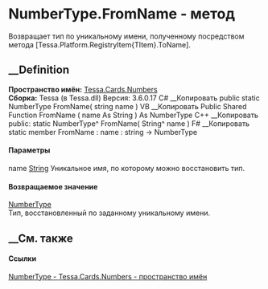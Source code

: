# NumberType.FromName - метод
Возвращает тип по уникальному имени, полученному посредством метода
[Tessa.Platform.RegistryItem{TItem}.ToName].
## __Definition
 **Пространство имён:** [Tessa.Cards.Numbers](N_Tessa_Cards_Numbers.htm)  
 **Сборка:** Tessa (в Tessa.dll) Версия: 3.6.0.17
C# __Копировать
     public static NumberType FromName(
    	string name
    )
VB __Копировать
     Public Shared Function FromName ( 
    	name As String
    ) As NumberType
C++ __Копировать
     public:
    static NumberType^ FromName(
    	String^ name
    )
F# __Копировать
     static member FromName : 
            name : string -> NumberType 
#### Параметры
name [String](https://learn.microsoft.com/dotnet/api/system.string)
    Уникальное имя, по которому можно восстановить тип.
#### Возвращаемое значение
[NumberType](T_Tessa_Cards_Numbers_NumberType.htm)  
Тип, восстановленный по заданному уникальному имени.
##  __См. также
#### Ссылки
[NumberType - ](T_Tessa_Cards_Numbers_NumberType.htm)
[Tessa.Cards.Numbers - пространство имён](N_Tessa_Cards_Numbers.htm)
